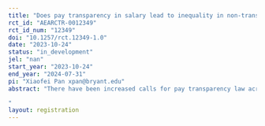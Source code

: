 ```yaml
---
title: "Does pay transparency in salary lead to inequality in non-transparent benefits?"
rct_id: "AEARCTR-0012349"
rct_id_num: "12349"
doi: "10.1257/rct.12349-1.0"
date: "2023-10-24"
status: "in_development"
jel: "nan"
start_year: "2023-10-24"
end_year: "2024-07-31"
pi: "Xiaofei Pan xpan@bryant.edu"
abstract: "There have been increased calls for pay transparency law across the developing world. Literature showed that pay transparency law has been shown to reduce pay inequality while others have found evidence of employees’ increasing idiosyncratic requests for non-transparent benefits. Yet, little is known how employers allocate between salary and the benefit when salary becomes transparent, and benefits remains to be non-transparent. In this paper, I would like to ask that when two workers are randomly assigned with unequal total compensation, and the employers have opportunities to allocate bonus between the two workers, how would the employers allocate the bonus. Would they allocate the bonus in a way so that the total compensation would equal, or would they allocate in a way so that the salary component would equal, or would they aim to equally split the bonus without changing any of the previous inequality in total compensation. Moreover, I would like to know whether their behavior is impacted by whether the allocated component (salary or benefit) is transparent. I am also interested to know whether the allocator's gender impacts their decisions. 
"
layout: registration
---
```



